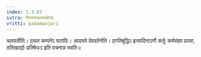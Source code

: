 ```yaml
---
index: 1.3.87
sutra: निगरणचलनार्थेभ्यः
vritti: padamanjari
---
```


 चलयतीति। ठ्चल कम्पनेऽ घटादिः। आदयते देवदतेनेति। ठ्गतिबुद्धिऽ इत्यादिनाऽणौ कर्तुः कर्मसंज्ञा प्राप्ता, ठतिखाद्योः प्रतिषेधःऽ इति वचनान्न भवति॥